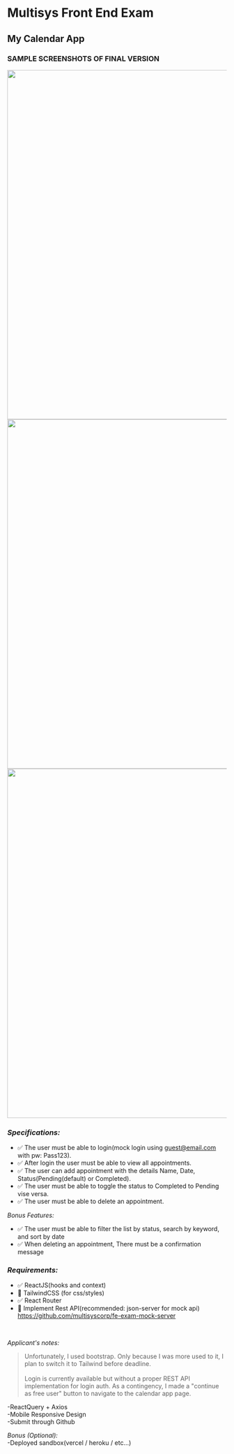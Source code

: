 # Multisys Front End Exam
## My Calendar App

### SAMPLE SCREENSHOTS OF FINAL VERSION
<img src = 'https://user-images.githubusercontent.com/110161745/236275609-d624ff9e-54e1-422f-8777-7735d275ff67.PNG' width=800px>
<img src = 'https://user-images.githubusercontent.com/110161745/236275890-5b8b73fd-2142-4f04-8d74-3efb28251251.png' width=800px>
<img src = 'https://user-images.githubusercontent.com/110161745/236275901-c3b8d66c-d445-49aa-ad1c-149fe61a6f46.png' width=800px>





### *Specifications:*  
  
- ✅ The user must be able to login(mock login using guest@email.com with pw: Pass123).  
- ✅ After login the user must be able to view all appointments.  
- ✅ The user can add appointment with the details Name, Date, Status(Pending(default) or Completed).  
- ✅ The user must be able to toggle the status to Completed to Pending vise versa.  
- ✅ The user must be able to delete an appointment.  
  
*Bonus Features:*  
  
- ✅ The user must be able to filter the list by status, search by keyword, and sort by date  
- ✅ When deleting an appointment, There must be a confirmation message  
  
### *Requirements:*  
- ✅ ReactJS(hooks and context)  
- 🔲 TailwindCSS (for css/styles)  
- ✅ React Router  
- 🔲 Implement Rest API(recommended: json-server for mock api)  
https://github.com/multisyscorp/fe-exam-mock-server  

<br />  

*Applicant's notes:*
> Unfortunately, I used bootstrap. Only because I was more used to it, I plan to switch it to Tailwind before deadline.<br /><br />
> Login is currently available but without a proper REST API implementation for login auth. As a contingency, I made a "continue as free user" button to navigate to the calendar app page.

  
-ReactQuery + Axios  
-Mobile Responsive Design  
-Submit through Github  

*Bonus (Optional):*  
-Deployed sandbox(vercel / heroku / etc...)  
